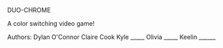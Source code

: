 DUO-CHROME

A color switching video game!

Authors:
Dylan O'Connor
Claire Cook
Kyle _____
Olivia _____
Keelin ______
